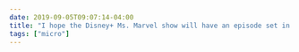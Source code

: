 ```yaml
---
date: 2019-09-05T09:07:14-04:00
title: "I hope the Disney+ Ms. Marvel show will have an episode set in France where Kamala fights a local super who believes her burkini-based costume to be « une atteinte à la laïcité »"
tags: ["micro"]
---
```

